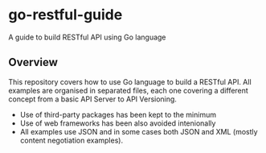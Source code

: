 # go-restful-guide
A guide to build RESTful API using Go language

## Overview
This repository covers how to use Go language to build a RESTful API. All examples are organised in separated files, each one covering a different concept from a basic API Server to API Versioning.

* Use of third-party packages has been kept to the minimum
* Use of web frameworks has been also avoided intenionally
* All examples use JSON and in some cases both JSON and XML (mostly content negotiation examples).
